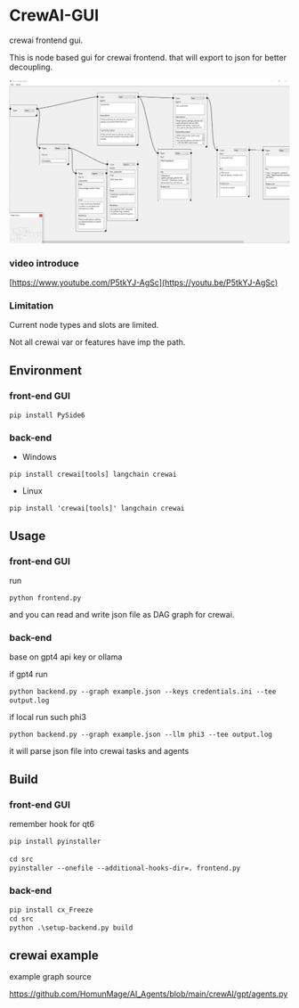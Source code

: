 # CrewAI-GUI
crewai frontend gui.

This is node based gui for crewai frontend. that will export to json for better decoupling.

![](./frontend.webp)

### video introduce
[https://www.youtube.com/P5tkYJ-AgSc](https://youtu.be/P5tkYJ-AgSc)

### Limitation

Current node types and slots are limited.

Not all crewai var or features have imp the path.

## Environment

### front-end GUI
```
pip install PySide6
```

### back-end

* Windows

```
pip install crewai[tools] langchain crewai
```

* Linux
```
pip install 'crewai[tools]' langchain crewai

```

## Usage

### front-end GUI

run

```
python frontend.py
```
and you can read and write json file as DAG graph for crewai.

### back-end

base on gpt4 api key or ollama

if gpt4 run

```
python backend.py --graph example.json --keys credentials.ini --tee output.log
```

if local run such phi3

```
python backend.py --graph example.json --llm phi3 --tee output.log
```
it will parse json file into crewai tasks and agents


## Build
### front-end GUI
remember hook for qt6

```
pip install pyinstaller

cd src
pyinstaller --onefile --additional-hooks-dir=. frontend.py
```
### back-end 
```
pip install cx_Freeze
cd src
python .\setup-backend.py build
```




## crewai example

example graph source

https://github.com/HomunMage/AI_Agents/blob/main/crewAI/gpt/agents.py
